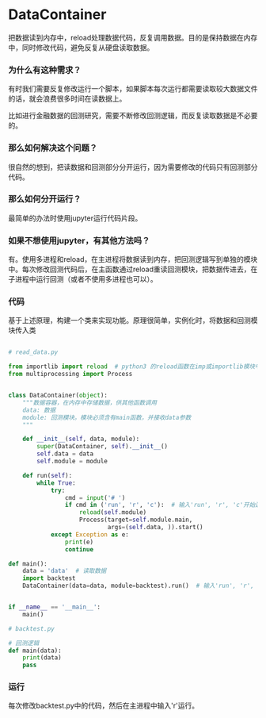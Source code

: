 # DataContainer

把数据读到内存中，reload处理数据代码，反复调用数据。目的是保持数据在内存中，同时修改代码，避免反复从硬盘读取数据。

### 为什么有这种需求？

有时我们需要反复修改运行一个脚本，如果脚本每次运行都需要读取较大数据文件的话，就会浪费很多时间在读数据上。

比如进行金融数据的回测研究，需要不断修改回测逻辑，而反复读取数据是不必要的。

### 那么如何解决这个问题？

很自然的想到，把读数据和回测部分分开运行，因为需要修改的代码只有回测部分代码。

### 那么如何分开运行？

最简单的办法时使用jupyter运行代码片段。

### 如果不想使用jupyter，有其他方法吗？

有。使用多进程和reload，在主进程将数据读到内存，把回测逻辑写到单独的模块中。每次修改回测代码后，在主函数通过reload重读回测模块，把数据传进去，在子进程中运行回测（或者不使用多进程也可以）。

### 代码

基于上述原理，构建一个类来实现功能。原理很简单，实例化时，将数据和回测模块传入类

```python

# read_data.py

from importlib import reload  # python3 的reload函数在imp或importlib模块中
from multiprocessing import Process


class DataContainer(object):
    """数据容器，在内存中存储数据，供其他函数调用
    data: 数据
    module: 回测模块。模块必须含有main函数，并接收data参数
    """

    def __init__(self, data, module):
        super(DataContainer, self).__init__()
        self.data = data
        self.module = module

    def run(self):
        while True:
            try:
                cmd = input('# ')
                if cmd in ('run', 'r', 'c'):  # 输入'run', 'r', 'c'开始运行回测
                    reload(self.module)
                    Process(target=self.module.main,
                            args=(self.data, )).start()
            except Exception as e:
                print(e)
                continue

def main():
    data = 'data'  # 读取数据
    import backtest
    DataContainer(data=data, module=backtest).run()  # 输入'run', 'r', 'c'开始运行回测


if __name__ == '__main__':
    main()

```

```python
# backtest.py

# 回测逻辑
def main(data):
    print(data)
    pass


```

### 运行

每次修改backtest.py中的代码，然后在主进程中输入'r'运行。

